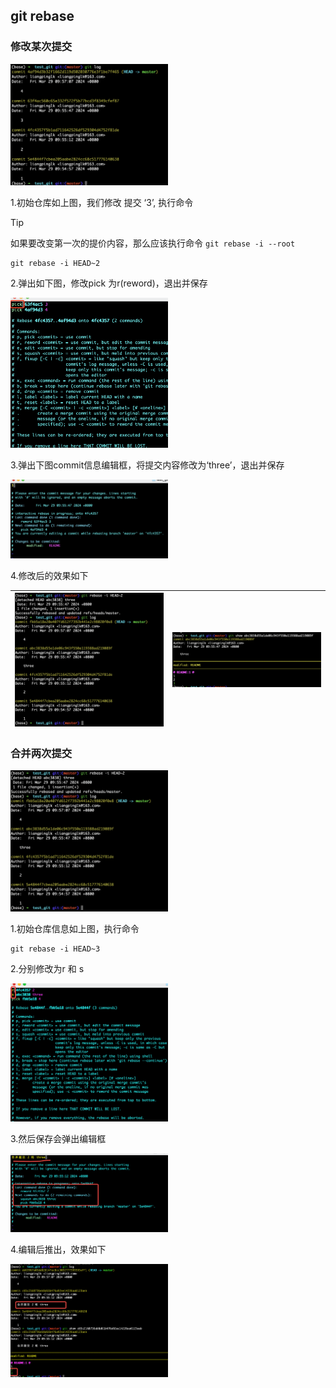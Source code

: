 ## git rebase 

### 修改某次提交

<img src="picture/git-rebase/p1.png" alt="p1" width="50%">

1.初始仓库如上图，我们修改 提交 ‘3’, 执行命令

> [!TIP]
> 如果要改变第一次的提价内容，那么应该执行命令 ``` git rebase -i --root ```

```
git rebase -i HEAD~2
```

2.弹出如下图，修改pick 为r(reword)，退出并保存  

<img src="picture/git-rebase/p2.png" alt="p2" width="50%">

3.弹出下图commit信息编辑框，将提交内容修改为‘three’，退出并保存  

<img src="picture/git-rebase/p3.png" alt="p3" width="50%"> 

4.修改后的效果如下

<img src="picture/git-rebase/p4.png" alt="p4"> | <img src="picture/git-rebase/p5.png" alt="p5">
--- | ---


### 合并两次提交
<img src="picture/git-rebase/p4.png" alt="p4" width="50%"> 

1.初始仓库信息如上图，执行命令

```
git rebase -i HEAD~3
```

2.分别修改为r 和 s

<img src="picture/git-rebase/p6.png" alt="p6" width="50%"> 

3.然后保存会弹出编辑框

<img src="picture/git-rebase/p7.png" alt="p7" width="50%"> 

4.编辑后推出，效果如下

<img src="picture/git-rebase/p8.png" alt="p8" width="50%"> 
